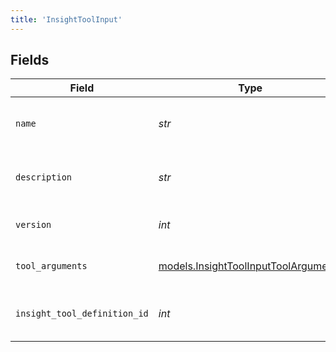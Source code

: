 ```yaml
---
title: 'InsightToolInput'
---
```



## Fields

| Field                                                                              | Type                                                                               | Required                                                                           | Description                                                                        |
| ---------------------------------------------------------------------------------- | ---------------------------------------------------------------------------------- | ---------------------------------------------------------------------------------- | ---------------------------------------------------------------------------------- |
| `name`                                                                             | *str*                                                                              | TRUE                                                                 | Human readable name of Insight Tool                                                |
| `description`                                                                      | *str*                                                                              | TRUE                                                                 | Text description of Insight Tool                                                   |
| `version`                                                                          | *int*                                                                              | TRUE                                                                 | Version number of Insight Tool                                                     |
| `tool_arguments`                                                                   | [models.InsightToolInputToolArguments](/python-sdk-docs/models/components/insighttoolinputtoolarguments) | TRUE                                                                 | Arguments for Insight Tool                                                         |
| `insight_tool_definition_id`                                                       | *int*                                                                              | TRUE                                                                 | Unique ID for Insight Tool Definition                                              |
